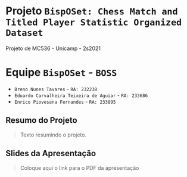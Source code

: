 # Projeto `BispOSet: Chess Match and Titled Player Statistic Organized Dataset`
Projeto de MC536 - Unicamp - 2s2021

# Equipe `BispOSet` - `BOSS`
* `Breno Nunes Tavares` - `RA: 232238`
* `Eduardo Carvalheira Teixeira de Aguiar` - `RA: 233686`
* `Enrico Piovesana Fernandes` - `RA: 233895`

## Resumo do Projeto
> Texto resumindo o projeto.

## Slides da Apresentação
> Coloque aqui o link para o PDF da apresentação

